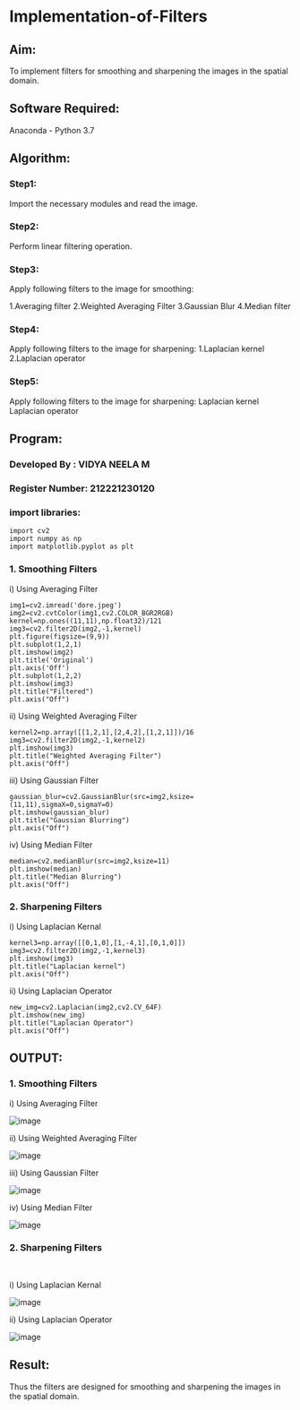 # Implementation-of-Filters
## Aim:
To implement filters for smoothing and sharpening the images in the spatial domain.

## Software Required:
Anaconda - Python 3.7

## Algorithm:
### Step1:
Import the necessary modules and read the image.

### Step2:
Perform linear filtering operation.

### Step3:
Apply following filters to the image for smoothing:

1.Averaging filter 2.Weighted Averaging Filter 3.Gaussian Blur 4.Median filter

### Step4:
Apply following filters to the image for sharpening: 1.Laplacian kernel 2.Laplacian operator

### Step5:
Apply following filters to the image for sharpening: Laplacian kernel Laplacian operator

## Program:
### Developed By   : VIDYA NEELA M
### Register Number: 212221230120

### import libraries:
```
import cv2
import numpy as np
import matplotlib.pyplot as plt
```

### 1. Smoothing Filters

i) Using Averaging Filter
```
img1=cv2.imread('dore.jpeg')
img2=cv2.cvtColor(img1,cv2.COLOR_BGR2RGB)
kernel=np.ones((11,11),np.float32)/121
img3=cv2.filter2D(img2,-1,kernel)
plt.figure(figsize=(9,9))
plt.subplot(1,2,1)
plt.imshow(img2)
plt.title('Original')
plt.axis('Off')
plt.subplot(1,2,2)
plt.imshow(img3)
plt.title("Filtered")
plt.axis("Off")

```
ii) Using Weighted Averaging Filter
```
kernel2=np.array([[1,2,1],[2,4,2],[1,2,1]])/16
img3=cv2.filter2D(img2,-1,kernel2)
plt.imshow(img3)
plt.title("Weighted Averaging Filter")
plt.axis("Off")

```
iii) Using Gaussian Filter
```
gaussian_blur=cv2.GaussianBlur(src=img2,ksize=(11,11),sigmaX=0,sigmaY=0)
plt.imshow(gaussian_blur)
plt.title("Gaussian Blurring")
plt.axis("Off")

```

iv) Using Median Filter
```
median=cv2.medianBlur(src=img2,ksize=11)
plt.imshow(median)
plt.title("Median Blurring")
plt.axis("Off")

```

### 2. Sharpening Filters
i) Using Laplacian Kernal
```
kernel3=np.array([[0,1,0],[1,-4,1],[0,1,0]])
img3=cv2.filter2D(img2,-1,kernel3)
plt.imshow(img3)
plt.title("Laplacian kernel")
plt.axis("Off")

```
ii) Using Laplacian Operator
```
new_img=cv2.Laplacian(img2,cv2.CV_64F)
plt.imshow(new_img)
plt.title("Laplacian Operator")
plt.axis("Off")

```

## OUTPUT:
### 1. Smoothing Filters


i) Using Averaging Filter

![image](https://user-images.githubusercontent.com/94169318/231815503-11871915-079d-48df-8311-1e548e839229.png)


ii) Using Weighted Averaging Filter

![image](https://user-images.githubusercontent.com/94169318/231815638-7b326576-fe51-4439-9bf5-f805c944078f.png)


iii) Using Gaussian Filter

![image](https://user-images.githubusercontent.com/94169318/231815716-a414daca-9f85-41ff-ba90-57c9c94ab3bd.png)


iv) Using Median Filter

![image](https://user-images.githubusercontent.com/94169318/231815818-29edcb38-7da2-4895-b388-23665d949b9a.png)


### 2. Sharpening Filters
</br>

i) Using Laplacian Kernal

![image](https://user-images.githubusercontent.com/94169318/231815911-fdc96f77-0ec9-47fa-84e7-127800f13b70.png)


ii) Using Laplacian Operator

![image](https://user-images.githubusercontent.com/94169318/231815988-ff36d55a-d537-4c6e-a678-8e292151b199.png)


## Result:
Thus the filters are designed for smoothing and sharpening the images in the spatial domain.
